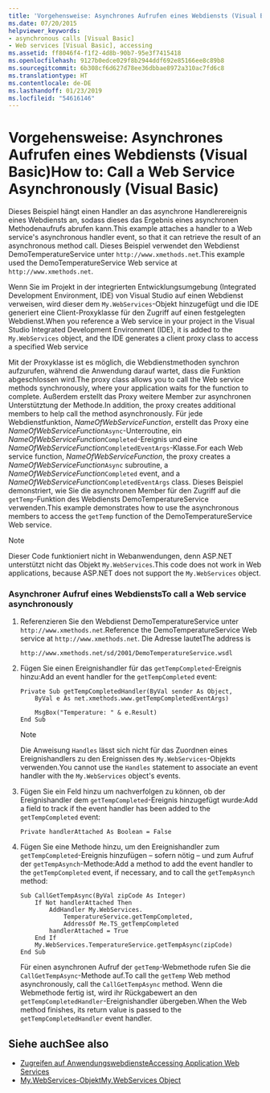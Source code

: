 ```yaml
---
title: 'Vorgehensweise: Asynchrones Aufrufen eines Webdiensts (Visual Basic)'
ms.date: 07/20/2015
helpviewer_keywords:
- asynchronous calls [Visual Basic]
- Web services [Visual Basic], accessing
ms.assetid: ff8046f4-f1f2-4d8b-90b7-95e3f7415418
ms.openlocfilehash: 9127b0edce029f8b2944ddf692e85166ee8c89b8
ms.sourcegitcommit: 6b308cf6d627d78ee36dbbae8972a310ac7fd6c8
ms.translationtype: HT
ms.contentlocale: de-DE
ms.lasthandoff: 01/23/2019
ms.locfileid: "54616146"
---
```

# <a name="how-to-call-a-web-service-asynchronously-visual-basic"></a><span data-ttu-id="70ea8-102">Vorgehensweise: Asynchrones Aufrufen eines Webdiensts (Visual Basic)</span><span class="sxs-lookup"><span data-stu-id="70ea8-102">How to: Call a Web Service Asynchronously (Visual Basic)</span></span>
<span data-ttu-id="70ea8-103">Dieses Beispiel hängt einen Handler an das asynchrone Handlerereignis eines Webdiensts an, sodass dieses das Ergebnis eines asynchronen Methodenaufrufs abrufen kann.</span><span class="sxs-lookup"><span data-stu-id="70ea8-103">This example attaches a handler to a Web service's asynchronous handler event, so that it can retrieve the result of an asynchronous method call.</span></span> <span data-ttu-id="70ea8-104">Dieses Beispiel verwendet den Webdienst DemoTemperatureService unter `http://www.xmethods.net`.</span><span class="sxs-lookup"><span data-stu-id="70ea8-104">This example used the DemoTemperatureService Web service at `http://www.xmethods.net`.</span></span>  
  
 <span data-ttu-id="70ea8-105">Wenn Sie im Projekt in der integrierten Entwicklungsumgebung (Integrated Development Environment, IDE) von Visual Studio auf einen Webdienst verweisen, wird dieser dem `My.WebServices`-Objekt hinzugefügt und die IDE generiert eine Client-Proxyklasse für den Zugriff auf einen festgelegten Webdienst.</span><span class="sxs-lookup"><span data-stu-id="70ea8-105">When you reference a Web service in your project in the Visual Studio Integrated Development Environment (IDE), it is added to the `My.WebServices` object, and the IDE generates a client proxy class to access a specified Web service</span></span>  
  
 <span data-ttu-id="70ea8-106">Mit der Proxyklasse ist es möglich, die Webdienstmethoden synchron aufzurufen, während die Anwendung darauf wartet, dass die Funktion abgeschlossen wird.</span><span class="sxs-lookup"><span data-stu-id="70ea8-106">The proxy class allows you to call the Web service methods synchronously, where your application waits for the function to complete.</span></span> <span data-ttu-id="70ea8-107">Außerdem erstellt das Proxy weitere Member zur asynchronen Unterstütztung der Methode.</span><span class="sxs-lookup"><span data-stu-id="70ea8-107">In addition, the proxy creates additional members to help call the method asynchronously.</span></span> <span data-ttu-id="70ea8-108">Für jede Webdienstfunktion, *NameOfWebServiceFunction*, erstellt das Proxy eine *NameOfWebServiceFunction*`Async`-Unterroutine, ein *NameOfWebServiceFunction*`Completed`-Ereignis und eine *NameOfWebServiceFunction*`CompletedEventArgs`-Klasse.</span><span class="sxs-lookup"><span data-stu-id="70ea8-108">For each Web service function, *NameOfWebServiceFunction*, the proxy creates a *NameOfWebServiceFunction*`Async` subroutine, a *NameOfWebServiceFunction*`Completed` event, and a *NameOfWebServiceFunction*`CompletedEventArgs` class.</span></span> <span data-ttu-id="70ea8-109">Dieses Beispiel demonstriert, wie Sie die asynchronen Member für den Zugriff auf die `getTemp`-Funktion des Webdiensts DemoTemperatureService verwenden.</span><span class="sxs-lookup"><span data-stu-id="70ea8-109">This example demonstrates how to use the asynchronous members to access the `getTemp` function of the DemoTemperatureService Web service.</span></span>  
  
> [!NOTE]
>  <span data-ttu-id="70ea8-110">Dieser Code funktioniert nicht in Webanwendungen, denn ASP.NET unterstützt nicht das Objekt `My.WebServices`.</span><span class="sxs-lookup"><span data-stu-id="70ea8-110">This code does not work in Web applications, because ASP.NET does not support the `My.WebServices` object.</span></span>  
  
### <a name="to-call-a-web-service-asynchronously"></a><span data-ttu-id="70ea8-111">Asynchroner Aufruf eines Webdiensts</span><span class="sxs-lookup"><span data-stu-id="70ea8-111">To call a Web service asynchronously</span></span>  
  
1.  <span data-ttu-id="70ea8-112">Referenzieren Sie den Webdienst DemoTemperatureService unter `http://www.xmethods.net`.</span><span class="sxs-lookup"><span data-stu-id="70ea8-112">Reference the DemoTemperatureService Web service at `http://www.xmethods.net`.</span></span> <span data-ttu-id="70ea8-113">Die Adresse lautet</span><span class="sxs-lookup"><span data-stu-id="70ea8-113">The address is</span></span>  
  
    ```  
    http://www.xmethods.net/sd/2001/DemoTemperatureService.wsdl  
    ```  
  
2.  <span data-ttu-id="70ea8-114">Fügen Sie einen Ereignishandler für das `getTempCompleted`-Ereignis hinzu:</span><span class="sxs-lookup"><span data-stu-id="70ea8-114">Add an event handler for the `getTempCompleted` event:</span></span>  
  
    ```  
    Private Sub getTempCompletedHandler(ByVal sender As Object,   
        ByVal e As net.xmethods.www.getTempCompletedEventArgs)  
  
        MsgBox("Temperature: " & e.Result)  
    End Sub  
    ```  
  
    > [!NOTE]
    >  <span data-ttu-id="70ea8-115">Die Anweisung `Handles` lässt sich nicht für das Zuordnen eines Ereignishandlers zu den Ereignissen des `My.WebServices`-Objekts verwenden.</span><span class="sxs-lookup"><span data-stu-id="70ea8-115">You cannot use the `Handles` statement to associate an event handler with the `My.WebServices` object's events.</span></span>  
  
3.  <span data-ttu-id="70ea8-116">Fügen Sie ein Feld hinzu um nachverfolgen zu können, ob der Ereignishandler dem `getTempCompleted`-Ereignis hinzugefügt wurde:</span><span class="sxs-lookup"><span data-stu-id="70ea8-116">Add a field to track if the event handler has been added to the `getTempCompleted` event:</span></span>  
  
    ```  
    Private handlerAttached As Boolean = False  
    ```  
  
4.  <span data-ttu-id="70ea8-117">Fügen Sie eine Methode hinzu, um den Ereignishandler zum `getTempCompleted`-Ereignis hinzufügen – sofern nötig – und zum Aufruf der `getTempAsynch`-Methode:</span><span class="sxs-lookup"><span data-stu-id="70ea8-117">Add a method to add the event handler to the `getTempCompleted` event, if necessary, and to call the `getTempAsynch` method:</span></span>  
  
    ```  
    Sub CallGetTempAsync(ByVal zipCode As Integer)  
        If Not handlerAttached Then  
            AddHandler My.WebServices.  
                TemperatureService.getTempCompleted,   
                AddressOf Me.TS_getTempCompleted  
            handlerAttached = True  
        End If  
        My.WebServices.TemperatureService.getTempAsync(zipCode)  
    End Sub  
    ```  
  
     <span data-ttu-id="70ea8-118">Für einen asynchronen Aufruf der `getTemp`-Webmethode rufen Sie die `CallGetTempAsync`-Methode auf.</span><span class="sxs-lookup"><span data-stu-id="70ea8-118">To call the `getTemp` Web method asynchronously, call the `CallGetTempAsync` method.</span></span> <span data-ttu-id="70ea8-119">Wenn die Webmethode fertig ist, wird ihr Rückgabewert an den `getTempCompletedHandler`-Ereignishandler übergeben.</span><span class="sxs-lookup"><span data-stu-id="70ea8-119">When the Web method finishes, its return value is passed to the `getTempCompletedHandler` event handler.</span></span>  
  
## <a name="see-also"></a><span data-ttu-id="70ea8-120">Siehe auch</span><span class="sxs-lookup"><span data-stu-id="70ea8-120">See also</span></span>
- [<span data-ttu-id="70ea8-121">Zugreifen auf Anwendungswebdienste</span><span class="sxs-lookup"><span data-stu-id="70ea8-121">Accessing Application Web Services</span></span>](../../../visual-basic/developing-apps/programming/accessing-application-web-services.md)
- [<span data-ttu-id="70ea8-122">My.WebServices-Objekt</span><span class="sxs-lookup"><span data-stu-id="70ea8-122">My.WebServices Object</span></span>](../../../visual-basic/language-reference/objects/my-webservices-object.md)
